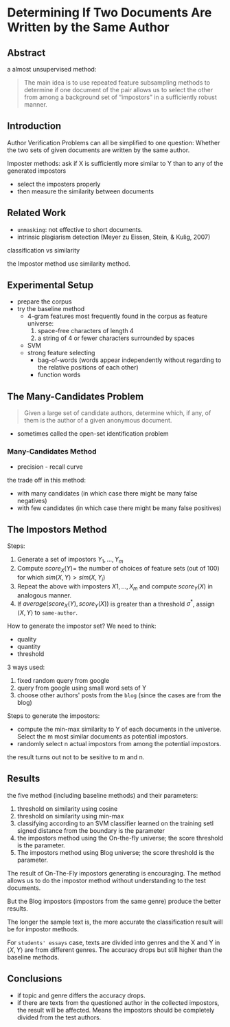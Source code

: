 # Determining If Two Documents Are Written by the Same Author

## Abstract

a almost unsupervised method:

> The main idea is to use repeated feature subsampling methods to determine if one document of the pair allows us to select the other from among a background set of “impostors” in a sufficiently robust manner.

## Introduction

Author Verification Problems can all be simplified to one question: Whether the two sets of given documents are written by the same author.

Imposter methods: ask if X is sufficiently more similar to Y than to any of the generated impostors

- select the imposters properly
- then measure the similarity between documents

## Related Work

- `unmasking`: not effective to short documents.
- intrinsic plagiarism detection (Meyer zu Eissen, Stein, & Kulig, 2007)

classification vs similarity

the Impostor method use similarity method.

## Experimental Setup

- prepare the corpus
- try the baseline method
  - 4-gram features most frequently found in the corpus as feature universe:
    1. space-free characters of length 4
    2. a string of 4 or fewer characters surrounded by spaces
  - SVM
  - strong feature selecting
    - bag-of-words (words appear independently without regarding to the relative positions of each other)
    - function words

## The Many-Candidates Problem

> Given a large set of candidate authors, determine which, if any, of them is the author of a given anonymous document.

- sometimes called the open-set identification problem

### Many-Candidates Method

- precision - recall curve

the trade off in this method:

- with many candidates (in which case there might be many false negatives)
- with few candidates (in which case there might be many false positives)

## The Impostors Method

Steps:

1. Generate a set of impostors $Y_1, ..., Y_m$
2. Compute $score_X(Y) =$ the number of choices of feature sets (out of 100) for which $sim(X, Y) > sim(X, Y_i)$
3. Repeat the above with imposters $X1, ..., X_m$ and compute $score_Y(X)$ in analogous manner.
4. If $average(score_X(Y), score_Y(X))$ is greater than a threshold $\sigma^*$, assign $\left<X, Y\right>$ to `same-author`.

How to generate the impostor set? We need to think:

- quality
- quantity
- threshold

3 ways used:

1. fixed random query from google
2. query from google using small word sets of Y
3. choose other authors' posts from the `blog` (since the cases are from the blog)

Steps to generate the impostors:

- compute the min-max similarity to Y of each documents in the universe. Select the m most similar documents as potential impostors.
- randomly select n actual impostors from among the potential impostors.

the result turns out not to be sesitive to m and n.

## Results

the five method (including baseline methods) and their parameters:

1. threshold on similarity using cosine
2. threshold on similarity using min-max
3. classifying according to an SVM classifier learned on the training setl signed distance from the boundary is the parameter
4. the impostors method using the On-the-fly universe; the score threshold is the parameter.
5. The impostors method using Blog universe; the score threshold is the parameter.

The result of On-The-Fly impostors generating is encouraging. The method allows us to do the impostor method without understanding to the test documents.

But the Blog impostors (impostors from the same genre) produce the better results.

The longer the sample text is, the more accurate the classification result will be for impostor methods.

For `students' essays` case, texts are divided into genres and the X and Y in $\left<X,Y\right>$ are from different genres. The accuracy drops but still higher than the baseline methods.

## Conclusions

- if topic and genre differs the accuracy drops.
- if there are texts from the questioned author in the collected impostors, the result will be affected. Means the impostors should be completely divided from the test authors.
